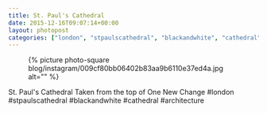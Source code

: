 ```yaml
---
title: St. Paul's Cathedral
date: 2015-12-16T09:07:14+00:00
layout: photopost
categories: ["london", "stpaulscathedral", "blackandwhite", "cathedral", "architecture", "photos", "instagram"]
---
```


<figure class="photo photo--square">
  {% picture photo-square blog/instagram/009cf80bb06402b83aa9b6110e37ed4a.jpg alt="" %}
</figure>

St. Paul's Cathedral
Taken from the top of One New Change
#london #stpaulscathedral #blackandwhite #cathedral #architecture
